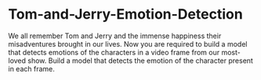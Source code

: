 # Tom-and-Jerry-Emotion-Detection

We all remember Tom and Jerry and the immense happiness their misadventures brought in our lives. Now you are required to build a model that detects emotions of the characters in a video frame from our most-loved show. Build a model that detects the emotion of the character present in each frame.

